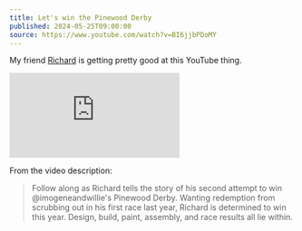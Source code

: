 ```yaml
---
title: Let's win the Pinewood Derby
published: 2024-05-25T09:00:00
source: https://www.youtube.com/watch?v=BI6jjbPDoMY
---
```


My friend [Richard][richard] is getting pretty good at this YouTube thing.

<iframe class="youtube" src="https://www.youtube.com/embed/BI6jjbPDoMY?si=ASfO3wWTWFkI1DWK" title="Let's win the Pinewood Derby" frameborder="0" allow="accelerometer; autoplay; clipboard-write; encrypted-media; gyroscope; picture-in-picture; web-share" referrerpolicy="strict-origin-when-cross-origin" allowfullscreen></iframe>

From the video description:

> Follow along as Richard tells the story of his second attempt to win @imogeneandwillie's Pinewood Derby.
> Wanting redemption from scrubbing out in his first race last year, Richard is determined to win this year.
> Design, build, paint, assembly, and race results all lie within.

[richard]: <https://richard.is>